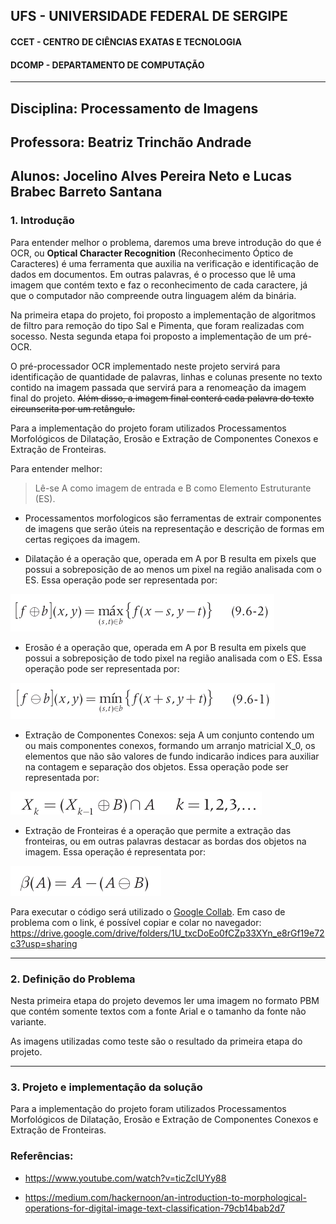 ## UFS -  UNIVERSIDADE FEDERAL DE SERGIPE

#### CCET - CENTRO DE CIÊNCIAS EXATAS E TECNOLOGIA

#### DCOMP - DEPARTAMENTO DE COMPUTAÇÃO



-----------------------------

## Disciplina: Processamento de Imagens
## Professora: Beatriz Trinchão Andrade
## Alunos: Jocelino Alves Pereira Neto e Lucas Brabec Barreto Santana




### 1. Introdução

Para entender melhor o problema, daremos uma breve introdução do que é OCR, ou **Optical Character Recognition** (Reconhecimento Óptico de Caracteres) é uma ferramenta que auxilia na verificação e identificação de dados em documentos. Em outras palavras, é o processo que lê uma imagem que contém texto e faz o reconhecimento de cada caractere, já que o computador não compreende outra linguagem além da binária.

Na primeira etapa do projeto, foi proposto a implementação de algoritmos de filtro para remoção do tipo Sal e Pimenta, que foram realizadas com socesso. Nesta segunda etapa foi proposto a implementação de um pré-OCR.

O pré-processador OCR implementado neste projeto servirá para identificação de quantidade de palavras, linhas e colunas presente no texto contido na imagem passada que servirá para a renomeação da imagem final do projeto. ~~Além disso, a imagem final conterá cada palavra do texto circunscrita por um retângulo.~~


Para a implementação do projeto foram utilizados Processamentos Morfológicos de Dilatação, Erosão e Extração de Componentes Conexos e Extração de Fronteiras.


Para entender melhor:
> Lê-se A como imagem de entrada e B como Elemento Estruturante (ES).

 - Processamentos morfologicos são ferramentas de extrair componentes de imagens que serão úteis na representação e descrição de formas em certas regiçoes da imagem.

 - Dilatação é a operação que, operada em A por B resulta em pixels que possui a sobreposição de ao menos um pixel na região analisada com o ES. Essa operação pode ser representada por:

  ![Dilatação](./REPORT/formula_dilatacao.png)


 - Erosão é a operação que, operada em A por B resulta em pixels que possui a sobreposição de todo pixel na região analisada com o ES. Essa operação pode ser representada por:

  ![Erosão](./REPORT/formula_erosao.png)


 - Extração de Componentes Conexos: seja A um conjunto contendo um ou mais componentes conexos, formando um arranjo matricial X_0, os elementos que não são valores de fundo indicarão indices para auxiliar na contagem e separação dos objetos. Essa operação pode ser representada por:


  ![Extração de Componentes Conexos](./REPORT/formula_extracao_conexos.png)



 - Extração de Fronteiras é a operação que permite a extração das fronteiras, ou em outras palavras destacar as bordas dos objetos na imagem. Essa operação é representata por:

  ![Extração de Fronteiras](./REPORT/formula_extracao_fronteira.png)




 Para executar o código será utilizado o [Google Collab](https://drive.google.com/drive/folders/1U_txcDoEo0fCZp33XYn_e8rGf19e72c3?usp=sharing
). Em caso de problema com o link, é possível copiar e colar no navegador: [https://drive.google.com/drive/folders/1U_txcDoEo0fCZp33XYn_e8rGf19e72c3?usp=sharing
](https://drive.google.com/drive/folders/1U_txcDoEo0fCZp33XYn_e8rGf19e72c3?usp=sharing
)


----------------------------------


### 2. Definição do Problema

Nesta primeira etapa do projeto devemos ler uma imagem no formato PBM que contém somente textos com a fonte Arial e o tamanho da fonte não variante.

As imagens utilizadas como teste são o resultado da primeira etapa do projeto.



----------------------------------

### 3. Projeto e implementação da solução

Para a implementação do projeto foram utilizados Processamentos Morfológicos de Dilatação, Erosão e Extração de Componentes Conexos e Extração de Fronteiras.






### Referências:

 - https://www.youtube.com/watch?v=ticZclUYy88

 - https://medium.com/hackernoon/an-introduction-to-morphological-operations-for-digital-image-text-classification-79cb14bab2d7

